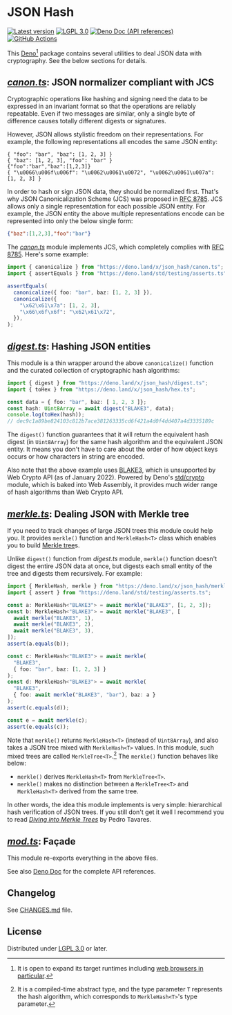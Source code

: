 <!-- deno-fmt-ignore-file -->

JSON Hash
=========

[![Latest version][Tag badge]][Deno module]
[![LGPL 3.0][License badge]](./LICENSE)
[![Deno Doc (API references)][Deno Doc badge]][Deno Doc]
[![GitHub Actions][GitHub Actions status badge]][GitHub Actions]

This [Deno][][^1] package contains several utilities to deal JSON data with
cryptography.  See the below sections for details.

[^1]: It is open to expand its target runtimes including [web browsers in
      particular][1].

[Tag badge]: https://img.shields.io/github/v/tag/dahlia/json-hash
[Deno module]: https://deno.land/x/json_hash
[License badge]: https://img.shields.io/github/license/dahlia/json-hash
[Deno Doc]: https://doc.deno.land/https://deno.land/x/json_hash/mod.ts
[Deno Doc badge]: https://img.shields.io/badge/api-deno%20doc-blue
[GitHub Actions]: https://github.com/dahlia/json-hash/actions/workflows/test.yaml
[GitHub Actions status badge]: https://github.com/dahlia/json-hash/actions/workflows/test.yaml/badge.svg
[Deno]: https://deno.land/
[1]: https://github.com/dahlia/json-hash/issues/2


[*canon.ts*][canon.ts]: JSON normalizer compliant with JCS
----------------------------------------------------------

Cryptographic operations like hashing and signing need the data to be
expressed in an invariant format so that the operations are reliably
repeatable.  Even if two messages are similar, only a single byte of difference
causes totally different digests or signatures.

However, JSON allows stylistic freedom on their representations.
For example, the following representations all encodes the same JSON entity:

~~~ jsonl
{ "foo": "bar", "baz": [1, 2, 3] }
{ "baz": [1, 2, 3], "foo": "bar" }
{"foo":"bar","baz":[1,2,3]}
{ "\u0066\u006f\u006f": "\u0062\u0061\u0072", "\u0062\u0061\u007a": [1, 2, 3] }
~~~~

In order to hash or sign JSON data, they should be normalized first.
That's why JSON Canonicalization Scheme (JCS) was proposed in [RFC 8785].
JCS allows only a single representation for each possible JSON entity.
For example, the JSON entity the above multiple representations encode can
be represented into only the below single form:

~~~ json
{"baz":[1,2,3],"foo":"bar"}
~~~

The [*canon.ts*][canon.ts] module implements JCS, which completely complies
with [RFC 8785].  Here's some example:

~~~ typescript
import { canonicalize } from "https://deno.land/x/json_hash/canon.ts";
import { assertEquals } from "https://deno.land/std/testing/asserts.ts";

assertEquals(
  canonicalize({ foo: "bar", baz: [1, 2, 3] }),
  canonicalize({
    "\x62\x61\x7a": [1, 2, 3],
    "\x66\x6f\x6f": "\x62\x61\x72",
  }),
);
~~~

[canon.ts]: https://doc.deno.land/https://deno.land/x/json_hash/canon.ts
[RFC 8785]: https://tools.ietf.org/html/rfc8785


[*digest.ts*][digest.ts]: Hashing JSON entities
-----------------------------------------------

This module is a thin wrapper around the above `canonicalize()` function and
the curated collection of cryptographic hash algorithms:

~~~~ typescript
import { digest } from "https://deno.land/x/json_hash/digest.ts";
import { toHex } from "https://deno.land/x/json_hash/hex.ts";

const data = { foo: "bar", baz: [ 1, 2, 3 ]};
const hash: Uint8Array = await digest("BLAKE3", data);
console.log(toHex(hash));
// dec9c1a89be824103c812b7ace381263335cd6f421a4d0f4dd407a4d3335189c
~~~~

The `digest()` function guarantees that it will return the equivalent hash
digest (in `Uint8Array`) for the same hash algorithm and the equivalent JSON
entity.  It means you don't have to care about the order of how object keys
occurs or how characters in string are encoded.

Also note that the above example uses [BLAKE3], which is unsupported by
Web Crypto API (as of January 2022).  Powered by Deno's [std/crypto] module,
which is baked into Web Assembly, it provides much wider range of hash
algorithms than Web Crypto API.

[digest.ts]: https://doc.deno.land/https://deno.land/x/json_hash/digest.ts
[BLAKE3]: https://github.com/BLAKE3-team/BLAKE3
[std/crypto]: https://deno.land/std@0.120.0/crypto#supported-algorithms


[*merkle.ts*][merkle.ts]: Dealing JSON with Merkle tree
-------------------------------------------------------

If you need to track changes of large JSON trees this module could help you.
It provides `merkle()` function and `MerkleHash<T>` class which enables you to
build [Merkle tree]s.

Unlike `digest()` function from *digest.ts* module, `merkle()` function doesn't
digest the entire JSON data at once, but digests each small entity of the tree
and digests them recursively.  For example:

~~~ typescript
import { MerkleHash, merkle } from "https://deno.land/x/json_hash/merkle.ts";
import { assert } from "https://deno.land/std/testing/asserts.ts";

const a: MerkleHash<"BLAKE3"> = await merkle("BLAKE3", [1, 2, 3]);
const b: MerkleHash<"BLAKE3"> = await merkle("BLAKE3", [
  await merkle("BLAKE3", 1),
  await merkle("BLAKE3", 2),
  await merkle("BLAKE3", 3),
]);
assert(a.equals(b));

const c: MerkleHash<"BLAKE3"> = await merkle(
  "BLAKE3",
  { foo: "bar", baz: [1, 2, 3] }
);
const d: MerkleHash<"BLAKE3"> = await merkle(
  "BLAKE3",
  { foo: await merkle("BLAKE3", "bar"), baz: a }
);
assert(c.equals(d));

const e = await merkle(c);
assert(e.equals(c));
~~~

Note that `merkle()` returns `MerkleHash<T>` (instead of `Uint8Array`),
and also takes a JSON tree mixed with `MerkleHash<T>` values.  In this module,
such mixed trees are called `MerkleTree<T>`.[^2]  The `merkle()` function
behaves like below:

 -  `merkle()` derives `MerkleHash<T>` from `MerkleTree<T>`.
 -  `merkle()` makes no distinction between a `MerkleTree<T>` and
    `MerkleHash<T>` derived from the same tree.

In other words, the idea this module implements is very simple: hierarchical
hash verification of JSON trees.  If you still don't get it well I recommend
you to read *[Diving into Merkle Trees]* by Pedro Tavares.

[^2]: It is a compiled-time abstract type, and the type parameter `T` represents
      the hash algorithm, which corresponds to `MerkleHash<T>`'s type parameter.

[merkle.ts]: https://doc.deno.land/https://deno.land/x/json_hash/digest.ts
[Merkle tree]: https://en.wikipedia.org/wiki/Merkle_tree
[Diving into Merkle Trees]: https://ordep.dev/posts/diving-into-merkle-trees


[*mod.ts*][Deno doc]: Façade
----------------------------

This module re-exports everything in the above files.

See also [Deno Doc] for the complete API references.


Changelog
---------

See [CHANGES.md](CHANGES.md) file.


License
-------

Distributed under [LGPL 3.0] or later.

[LGPL 3.0]: https://www.gnu.org/licenses/lgpl-3.0.html
